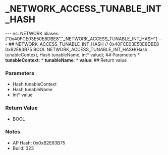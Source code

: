 # _NETWORK_ACCESS_TUNABLE_INT_HASH

--- ns: NETWORK aliases: ["0x40FCE03E50E8DBE8","_NETWORK_ACCESS_TUNABLE_INT_HASH"] --- ## NETWORK_ACCESS_TUNABLE_INT_HASH  // 0x40FCE03E50E8DBE8 0xB2E83B75 BOOL NETWORK_ACCESS_TUNABLE_INT_HASH(Hash tunableContext, Hash tunableName, int* value);   ## Parameters * **tunableContext**: * **tunableName**: * **value**:  ## Return value

### Parameters
* Hash tunableContext
* Hash tunableName
* int* value

### Return Value
* BOOL

### Notes
* AP Hash: 0x0xB2E83B75
* Build: 323

